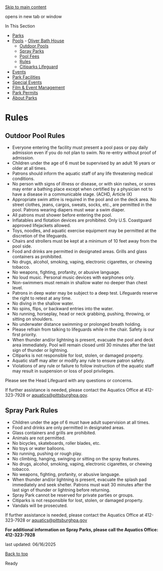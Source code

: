 [Skip to main content](https://www.pittsburghpa.gov/Recreation-Events/Pools/Rules#main-content)

opens in new tab or window

In This Section

- [Parks](https://www.pittsburghpa.gov/Recreation-Events/Parks)
- [Pools](https://www.pittsburghpa.gov/Recreation-Events/Pools)  - [Oliver Bath House](https://www.pittsburghpa.gov/Recreation-Events/Pools/Oliver-Bath-House)
  - [Outdoor Pools](https://www.pittsburghpa.gov/Recreation-Events/Pools/Outdoor-Pools)
  - [Spray Parks](https://www.pittsburghpa.gov/Recreation-Events/Pools/Spray-Parks)
  - [Pool Fees](https://www.pittsburghpa.gov/Recreation-Events/Pools/Pool-Fees)
  - [Rules](https://www.pittsburghpa.gov/Recreation-Events/Pools/Rules)
  - [Citiparks Lifeguard](https://www.pittsburghpa.gov/Recreation-Events/Pools/Citiparks-Lifeguard)
- [Events](https://www.pittsburghpa.gov/Recreation-Events/Events)
- [Park Facilities](https://www.pittsburghpa.gov/Recreation-Events/Park-Facilities)
- [Special Events](https://www.pittsburghpa.gov/Recreation-Events/Special-Events)
- [Film & Event Management](https://www.pittsburghpa.gov/Recreation-Events/Film-Event-Management)
- [Park Permits](https://www.pittsburghpa.gov/Recreation-Events/Park-Permits)
- [About Parks](https://www.pittsburghpa.gov/Recreation-Events/About-Parks)

# Rules

## Outdoor Pool Rules

- Everyone entering the facility must present a pool pass or pay daily admission even if you do not plan to swim. No re-entry without proof of admission.
- Children under the age of 6 must be supervised by an adult 16 years or older at all times.
- Patrons should inform the aquatic staff of any life threatening medical conditions.
- No person with signs of illness or disease, or with skin rashes, or sores may enter a bathing place except when certified by a physician not to have a disease in a communicable stage. (ACHD, Article IX)
- Appropriate swim attire is required in the pool and on the deck area. No street clothes, jeans, cargos, sweats, socks, etc., are permitted in the pool. Patrons wearing diapers must wear a swim diaper.
- All patrons must shower before entering the pool.
- Inflatables and flotation devices are prohibited. Only U.S. Coastguard approved lifejackets allowed.
- Toys, noodles, and aquatic exercise equipment may be permitted at the discretion of the lifeguards.
- Chairs and strollers must be kept at a minimum of 10 feet away from the pool side.
- Food and drinks are permitted in designated areas. Grills and glass containers as prohibited.
- No drugs, alcohol, smoking, vaping, electronic cigarettes, or chewing tobacco.
- No weapons, fighting, profanity, or abusive language.
- No loud music. Personal music devices with earphones only.
- Non-swimmers must remain in shallow water no deeper than chest level.
- Patrons in deep water may be subject to a deep test. Lifeguards reserve the right to retest at any time.
- No diving in the shallow water.
- No spins, flips, or backward entries into the water.
- No running, horseplay, head or neck grabbing, pushing, throwing, or sitting on shoulders.
- No underwater distance swimming or prolonged breath holding.
- Please refrain from talking to lifeguards while in the chair. Safety is our first priority.
- When thunder and/or lightning is present, evacuate the pool and deck area immediately. Pool will remain closed until 30 minutes after the last sign of thunder or lightning.
- Citiparks is not responsible for lost, stolen, or damaged property.
- Aquatic staff may alter or modify any rule to ensure patron safety.
- Violations of any rule or failure to follow instruction of the aquatic staff may result in suspension or loss of pool privileges.

Please see the Head Lifeguard with any questions or concerns.

If further assistance is needed, please contact the Aquatics Office at 412-323-7928 or aquatics@pittsburghpa.gov.

## Spray Park Rules

- Children under the age of 6 must have adult supervision at all times.
- Food and drinks are only permitted in designated areas.
- Glass containers and grills are prohibited.
- Animals are not permitted.
- No bicycles, skateboards, roller blades, etc.
- No toys or water balloons.
- No running, pushing or rough play.
- No climbing, hanging, swinging or sitting on the spray features.
- No drugs, alcohol, smoking, vaping, electronic cigarettes, or chewing tobacco.
- No weapons, fighting, profanity, or abusive language.
- When thunder and/or lightning is present, evacuate the splash pad immediately and seek shelter. Patrons must wait 30 minutes after the last sign of thunder or lightning before returning.
- Spray Park cannot be reserved for private parties or groups.
- Citiparks is not responsible for lost, stolen, or damaged property.
- Vandals will be prosecuted.

If further assistance is needed, please contact the Aquatics Office at 412-323-7928 or [aquatics@pittsburghpa.gov](mailto:aquatics@pittsburghpa.gov)

**For additional information on Spray Parks, please call the Aquatics Office: 412-323-7928**

last updated: 06/16/2025

[Back to top](https://www.pittsburghpa.gov/Recreation-Events/Pools/Rules#body-top)

Ready
